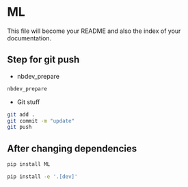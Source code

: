 # ML

<!-- WARNING: THIS FILE WAS AUTOGENERATED! DO NOT EDIT! -->

This file will become your README and also the index of your
documentation.

## Step for git push

- nbdev_prepare

``` sh
nbdev_prepare
```

- Git stuff

``` sh
git add .
git commit -m "update"
git push
```

## After changing dependencies

``` sh
pip install ML
```

``` sh
pip install -e '.[dev]'
```
